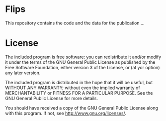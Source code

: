 # Flips

This repository contains the code and the data for the publication ...


# License

The included program is free software: you can redistribute it and/or modify it under the
terms of the GNU General Public License as published by the Free Software Foundation, either version
3 of the License, or (at yor option) any later version.

The included program is distributed in the hope that it will be useful, but WITHOUT ANY WARRANTY;
without even the implied warranty of MERCHANTABILITY or FITNESS FOR A PARTICULAR PURPOSE.  See the
GNU General Public License for more details.

You should have received a copy of the GNU General Public License along with this program.  If not,
see <http://www.gnu.org/licenses/>.